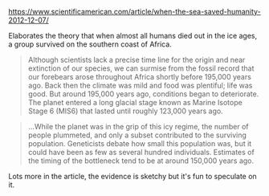https://www.scientificamerican.com/article/when-the-sea-saved-humanity-2012-12-07/

Elaborates the theory that when almost all humans died out in the ice ages, a group survived on the southern coast of Africa.

> Although scientists lack a precise time line for the origin and near extinction of our species, we can surmise from the fossil record that our forebears arose throughout Africa shortly before 195,000 years ago. Back then the climate was mild and food was plentiful; life was good. But around 195,000 years ago, conditions began to deteriorate. The planet entered a long glacial stage known as Marine Isotope Stage 6 (MIS6) that lasted until roughly 123,000 years ago.

> ...While the planet was in the grip of this icy regime, the number of people plummeted, and only a subset contributed to the surviving population. Geneticists debate how small this population was, but it could have been as few as several hundred individuals. Estimates of the timing of the bottleneck tend to be at around 150,000 years ago.

Lots more in the article, the evidence is sketchy but it's fun to speculate on it.